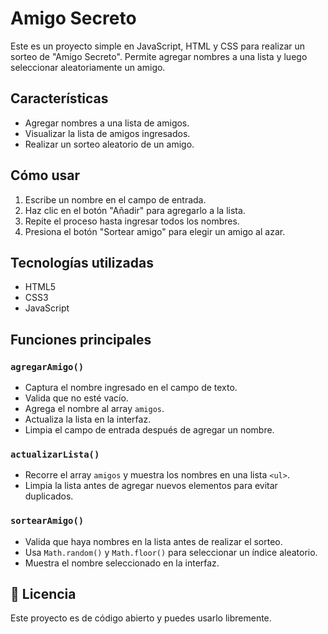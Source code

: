 # Amigo Secreto

Este es un proyecto simple en JavaScript, HTML y CSS para realizar un sorteo de "Amigo Secreto". Permite agregar nombres a una lista y luego seleccionar aleatoriamente un amigo.

## Características
- Agregar nombres a una lista de amigos.
- Visualizar la lista de amigos ingresados.
- Realizar un sorteo aleatorio de un amigo.

## Cómo usar
1. Escribe un nombre en el campo de entrada.
2. Haz clic en el botón "Añadir" para agregarlo a la lista.
3. Repite el proceso hasta ingresar todos los nombres.
4. Presiona el botón "Sortear amigo" para elegir un amigo al azar.


## Tecnologías utilizadas
- HTML5
- CSS3
- JavaScript

## Funciones principales

### `agregarAmigo()`
- Captura el nombre ingresado en el campo de texto.
- Valida que no esté vacío.
- Agrega el nombre al array `amigos`.
- Actualiza la lista en la interfaz.
- Limpia el campo de entrada después de agregar un nombre.

### `actualizarLista()`
- Recorre el array `amigos` y muestra los nombres en una lista `<ul>`.
- Limpia la lista antes de agregar nuevos elementos para evitar duplicados.

### `sortearAmigo()`
- Valida que haya nombres en la lista antes de realizar el sorteo.
- Usa `Math.random()` y `Math.floor()` para seleccionar un índice aleatorio.
- Muestra el nombre seleccionado en la interfaz.

## 📄 Licencia
Este proyecto es de código abierto y puedes usarlo libremente.
